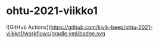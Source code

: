 # ohtu-2021-viikko1

![GitHub Actions](https://github.com/kivik-beep/ohtu-2021-viikko1/workflows/gradle.yml/badge.svg
